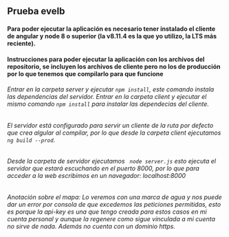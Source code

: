 ## Prueba evelb

#### Para poder ejecutar la aplicación es necesario tener instalado el cliente de angular y node 8 o superior (la v8.11.4 es la que yo utilizo, la LTS más reciente).

#### Instrucciones para poder ejecutar la aplicación con los archivos del repositorio, se incluyen los archivos de cliente pero no los de producción por lo que tenemos que compilarlo para que funcione

###### Entrar en la carpeta server y ejecutar ``` npm install ```, este comando instala las dependencias del servidor. Entrar en la carpeta client y ejecutar el mismo comando ``` npm install ``` para instalar las dependecias del cliente.

###### El servidor está configurado para servir un cliente de la ruta por defecto que crea algular al compilar, por lo que desde la carpeta client ejecutamos ``` ng build --prod ```.

###### Desde la carpeta de servidor ejecutamos ``` node server.js``` esto ejecuta el servidor que estará escuchando en el puerto 8000, por lo que para acceder a la web escribimos en un navegador: localhost:8000

###### Anotación sobre el mapa: Lo veremos con una marca de agua y nos puede dar un error por consola de que excedemos las peticiones permitidas, esto es porque la api-key es una que tengo creada para estos casos en mi cuenta personal y aunque la regenere como sigue vinculada a mi cuenta no sirve de nada. Además no cuenta con un dominio https.
